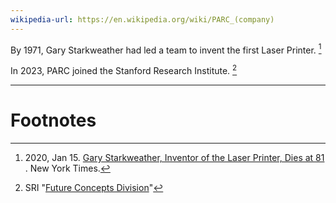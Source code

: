 ```yaml
---
wikipedia-url: https://en.wikipedia.org/wiki/PARC_(company)
---
```

By 1971, Gary Starkweather had led a team to invent the first Laser Printer. [^1] 

In 2023, PARC joined the Stanford Research Institute. [^2]







***
# Footnotes
[^1]: 2020, Jan 15. [Gary Starkweather, Inventor of the Laser Printer, Dies at 81](https://www.nytimes.com/2020/01/15/technology/gary-starkweather-dead.html) . New York Times.
[^2]: SRI "[Future Concepts Division](https://www.sri.com/research/future-concepts-division/)"